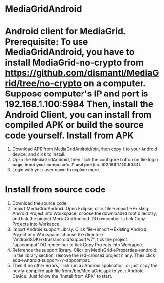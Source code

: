 MediaGridAndroid
================

Android client for MediaGrid.
Prerequisite:
To use MediaGridAndroid, you have to install MediaGrid-no-crypto from https://github.com/dismantl/MediaGrid/tree/no-crypto on a computer. Suppose computer's IP and port is 192.168.1.100:5984
Then, install the Android Client, you can install from compiled APK or build the source code yourself.
Install from APK
================
1. Download APK from  MediaGridAndroid/bin, then copy it to your Android device, and click to install.
2. Open the MediaGridAndroid, then click the configure button on the login page, input your computer's IP and port(i.e. 192.168.1.100:5984).
3. Login with your user name to explore more.

Install from source code
================
1. Download the source code.
2. Import MediaGridAndroid. Open Eclipse, click file->import->Existing Android Project into Workspace, choose the downloaded root direcotry, and tick the project MediaGridAndroid. DO remember to tick Copy Projects into Workapce.
3. Import Android support Libray. Click file->import->Existing Android Project into Workspace, choose the directory "AndroidSDK/extras/android/support/v7", tick the project "appcompat".DO remember to tick Copy Projects into Workapce.
4. Reference the support library. Click on MediaGrid->Properties->android, in the library section, remove the red-crossed project if any. Then click add->Android-support-v7-appcompat.
5. Then if no other errors, click run as Android application, or just copy the newly-compiled apk file from /bin/MediaGrid.apk to your Android Device. Just follow the "Install from APK" to start.
